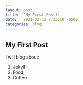```yaml
---
layout: post
title:  "My First Post!"
date:   2021-03-12 7:33:10 -0500
categories: blog
---
```


## My First Post

I will blog about:

1. Jekyll
2. Food
3. Coffee

